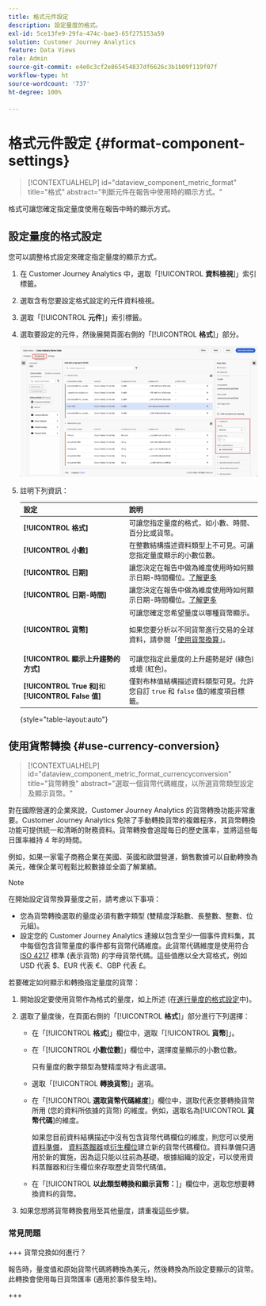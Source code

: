 ```yaml
---
title: 格式元件設定
description: 設定量度的格式。
exl-id: 5ce13fe9-29fa-474c-bae3-65f275153a59
solution: Customer Journey Analytics
feature: Data Views
role: Admin
source-git-commit: e4e0c3cf2e865454837df6626c3b1b09f119f07f
workflow-type: ht
source-wordcount: '737'
ht-degree: 100%

---
```


# 格式元件設定 {#format-component-settings}

<!-- markdownlint-disable MD034 -->

>[!CONTEXTUALHELP]
>id="dataview_component_metric_format"
>title="格式"
>abstract="判斷元件在報告中使用時的顯示方式。"

<!-- markdownlint-enable MD034 -->


格式可讓您確定指定量度使用在報告中時的顯示方式。

## 設定量度的格式設定

您可以調整格式設定來確定指定量度的顯示方式。

1. 在 Customer Journey Analytics 中，選取「[!UICONTROL **資料檢視**]」索引標籤。

1. 選取含有您要設定格式設定的元件資料檢視。

1. 選取「[!UICONTROL **元件**]」索引標籤。

1. 選取要設定的元件，然後展開頁面右側的「[!UICONTROL **格式**]」部分。

   ![格式設定](../assets/format-settings.png)

1. 註明下列資訊：

   | 設定 | 說明 |
   | --- | --- |
   | **[!UICONTROL 格式]** | 可讓您指定量度的格式，如小數、時間、百分比或貨幣。 |
   | **[!UICONTROL 小數]** | 在整數結構描述資料類型上不可見。可讓您指定量度顯示的小數位數。 |
   | **[!UICONTROL 日期]** | 讓您決定在報告中做為維度使用時如何顯示日期-時間欄位。[了解更多](../../use-cases/data-views/data-views-usecases.md#date-and-date-time-use-cases) |
   | **[!UICONTROL 日期-時間]** | 讓您決定在報告中做為維度使用時如何顯示日期-時間欄位。[了解更多](../../use-cases/data-views/data-views-usecases.md#date-and-date-time-use-cases) |
   | **[!UICONTROL 貨幣]** | 可讓您確定您希望量度以哪種貨幣顯示。 <p>如果您要分析以不同貨幣進行交易的全球資料，請參閱「[使用貨幣換算](#use-currency-conversion)」。</p> |
   | **[!UICONTROL 顯示上升趨勢的方式]** | 可讓您指定此量度的上升趨勢是好 (綠色) 或壞 (紅色)。 |
   | **[!UICONTROL True 和]**&#x200B;和 **[!UICONTROL False 值]** | 僅對布林值結構描述資料類型可見。允許您自訂 `true` 和 `false` 值的維度項目標籤。 |

   {style="table-layout:auto"}

## 使用貨幣轉換 {#use-currency-conversion}

<!-- markdownlint-disable MD034 -->

>[!CONTEXTUALHELP]
>id="dataview_component_metric_format_currencyconversion"
>title="貨幣轉換"
>abstract="選取一個貨幣代碼維度，以所選貨幣類型設定及顯示貨幣。"

<!-- markdownlint-enable MD034 -->

對在國際營運的企業來說，Customer Journey Analytics 的貨幣轉換功能非常重要。Customer Journey Analytics 免除了手動轉換貨幣的複雜程序，其貨幣轉換功能可提供統一和清晰的財務資料。貨幣轉換會追蹤每日的歷史匯率，並將這些每日匯率維持 4 年的時間。

例如，如果一家電子商務企業在美國、英國和歐盟營運，銷售數據可以自動轉換為美元，確保企業可輕鬆比較數據並全面了解業績。

>[!NOTE]
>
>在開始設定貨幣換算量度之前，請考慮以下事項：
>
>* 您為貨幣轉換選取的量度必須有數字類型 (雙精度浮點數、長整數、整數、位元組)。
>* 設定您的 Customer Journey Analytics 連線以包含至少一個事件資料集，其中每個包含貨幣量度的事件都有貨幣代碼維度。此貨幣代碼維度是使用符合[ ISO 4217](https://www.iso.org/iso-4217-currency-codes.html) 標準 (表示貨幣) 的字母貨幣代碼。這些值應以全大寫格式，例如 USD 代表 $、EUR 代表 €、GBP 代表 £。

若要確定如何顯示和轉換指定量度的貨幣：

1. 開始設定要使用貨幣作為格式的量度，如上所述 (在[進行量度的格式設定](#configure-format-settings-for-a-metric)中)。

1. 選取了量度後，在頁面右側的「[!UICONTROL **格式**]」部分進行下列選擇：

   * 在「[!UICONTROL **格式**]」欄位中，選取「[!UICONTROL **貨幣**]」。

   * 在「[!UICONTROL **小數位數**]」欄位中，選擇度量顯示的小數位數。

     只有量度的數字類型為雙精度時才有此選項。

   * 選取「[!UICONTROL **轉換貨幣**]」選項。

   * 在「[!UICONTROL **選取貨幣代碼維度**]」欄位中，選取代表您要轉換貨幣所用 (您的資料所依據的貨幣) 的維度。例如，選取名為&#x200B;[!UICONTROL **貨幣代碼**]&#x200B;的維度。

     如果您目前資料結構描述中沒有包含貨幣代碼欄位的維度，則您可以使用[資料準備](https://experienceleague.adobe.com/docs/experience-platform/data-prep/home.html?lang=zh-Hant)， [資料蒸餾器](https://experienceleague.adobe.com/docs/experience-platform/query/data-distiller/overview.html)或[衍生欄位](/help/data-views/derived-fields/derived-fields.md)建立新的貨幣代碼欄位。資料準備只適用於新的實施，因為這只能以往前為基礎。根據組織的設定，可以使用資料蒸餾器和衍生欄位來存取歷史貨幣代碼值。

   * 在「[!UICONTROL **以此類型轉換和顯示貨幣：**]」欄位中，選取您想要轉換資料的貨幣。

1. 如果您想將貨幣轉換套用至其他量度，請重複這些步驟。



### 常見問題

+++ 貨幣兌換如何進行？

報告時，量度值和原始貨幣代碼將轉換為美元，然後轉換為所設定要顯示的貨幣。此轉換會使用每日貨幣匯率 (適用於事件發生時)。

+++


